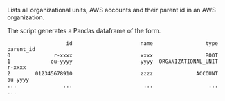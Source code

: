 Lists all organizational units, AWS accounts and their parent id in an AWS organization.

The script generates a Pandas dataframe of the form.

```
                   id                      name                 type         parent_id
0              r-xxxx                      xxxx                 ROOT
1             ou-yyyy                      yyyy  ORGANIZATIONAL_UNIT           r-xxxx
2        012345678910                      zzzz              ACCOUNT           ou-yyyy
...               ...                       ...                  ...               ...
```
